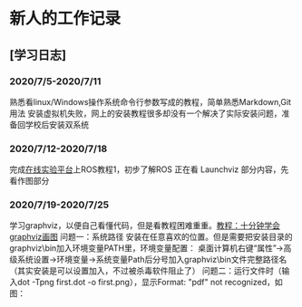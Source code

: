 # 新人的工作记录

## [学习日志]

### 2020/7/5-2020/7/11
  熟悉看linux/Windows操作系统命令行参数写成的教程，简单熟悉Markdown,Git用法
  安装虚拟机失败，网上的安装教程很多却没有一个解决了实际安装问题，准备回学校后安装双系统
  
### 2020/7/12-2020/7/18  
  完成[在线实验平台](https://course.educg.net)上ROS教程1，初步了解ROS
  正在看 Launchviz 部分内容，先看作图部分
  
### 2020/7/19-2020/7/25
   学习graphviz，以便自己看懂代码，但是看教程困难重重。[教程：十分钟学会graphviz画图](https://www.jianshu.com/p/6d9bbbbf38b1)
   问题一：系统路径
   安装在任意喜欢的位置。但是需要把安装目录的graphviz\bin加入环境变量PATH里，环境变量配置：
   桌面计算机右键“属性”→高级系统设置→环境变量→系统变量Path后分号加入graphviz\bin文件完整路径名（其实安装是可以设置加入，不过被杀毒软件阻止了）
   问题二：运行文件时（输入dot -Tpng first.dot -o first.png），显示Format: "pdf" not recognized，如图：
   
   
   
   

 


